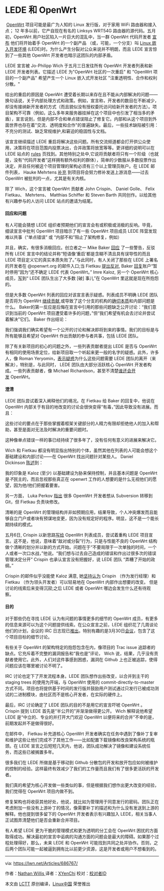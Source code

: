 LEDE 和 OpenWrt
===================

 [OpenWrt][1] 项目可能是最广为人知的 Linux 发行版，对于家用 WiFi 路由器和接入点； 12 年多以前，它产自现在有名的 Linksys WRT54G 路由器的源代码。五月初，OpenWrt 用户社区陷入一片巨大的混乱中，当一群 OpenWrt 代码开发者 [宣布][2] 他们将开始着手 OpenWrt 的一个副产品 （或，可能，一个分支）叫 [Linux 嵌入开发环境][3] (LEDE)时。为什么产生分裂对公众来说并不明朗，而且 LEDE 宣言惊到了一些其他 OpenWrt 开发者也暗示这团队的内部矛盾。

 LEDE 宣言被 Jo-Philipp Wich 于五月三日发往所有 OpenWrt 开发者列表和新 LEDE 开发者列表。它描述 LEDE 为"OpenWrt 社区的一次重启" 和 "OpenWrt 项目的一个副产品" 希望产生一个 Linux 嵌入式开发社区 "注重透明性、合作和权利分散。"

给出的重启的原因是 OpenWrt 遭受着长期以来存在且不能从内部解决的问题——换句话说，关于内部处理方式和政策。例如，宣言称，开发者的数目在不断减少，却没有接纳新开发者的方式（而且貌似没有授权委托访问给新开发者的方法）。项目架构不可靠（例如，这么多年来服务器挂掉在这个项目中也引发了相当多的矛盾），宣言说到，但是内部不合和单点错误阻止了修复它。内部和从这个项目到外面世界也存在着"交流、透明度和合作"的普遍缺失。最后，一些技术缺陷被引用：不充分的测试、缺乏常规维护,和窘迫的稳固性与文档。

该宣言继续描述 LEDE 重启将解决这些问题。所有交流频道都会打开供公众使用，决策将在项目范围内投票决出，合并政策将放宽等等。更详细的说明可以在 LEDE 站点的 [rules][4] 页找到。其他特别之处中,它说将贡献者将只有一个阶级（也就是，没有“代码开发者”这样拥有额外权利的群体），简单的少数服从多数投票作出决定，并且任何被这个项目管理的架构必须有三个以上管理员账户。在 LEDE 邮件列表， Hauke Mehrtens [补充][5] 到项目将会努力修补发送上游消息——过去 OpenWrt 被批判的一点，尤其是有关内核。 

除了 Wich，这个宣言被 OpenWrt 贡献者 John Crispin、 Daniel Golle、 Felix Fietkau、 Mehrtens、 Matthias Schiffer 和 Steven Barth 共同创作。以给其他有兴趣参与的人访问 LEDE 站点的邀请为结尾。

#### 回应和问题

有人可能会猜想 LEDE 组织者预期他们的宣言会有或积极或消极的反响。毕竟，细读宣言中批判 OpenWrt 项目暗示了有一些 OpenWrt 项目成员 LEDE 阵营发现难以共事（“单点错误” 或 “内部不和”阻止了架构修复，例如）

并且，确实，有很多消极回应。创立者之一 Mike Baker [回应][6] 了一些警告，反驳所有 LEDE 宣言中的结论并称“短语像‘重启’都是含糊不清且具有误导性的而且 LEDE 项目定义它的真实本质失败了。”与此同时，有人关闭了那些在 LEDE 上署名的开发者在 @openwrt.org 的邮件入口;当 Fietkau [提出反对][7], Baker [回复][8]账户“暂时停用”因为“还不确定 LEDE 代表 OpenWrt。” Imre Kaloz, 另一个 OpenWrt 核心成员，[写][9]到“ LEDE 团队生出了大多数 [破] 事儿”在 OpenWrt 里这就是现在所抱怨的。

但是大多数 OpenWrt 列表的回应对该宣言表示疑惑。列表成员不明确 LEDE 团队是否将为 OpenWrt [继续贡献][10],或导致了这个分支的机构的[确切本质][11]和内部问题是什么。 Baker的第一反应是后悔在宣言中引用的那些问题缺乏公开讨论：“我们意识到当前的 OpenWrt 项目遭受着许多的问题，”但“我们希望有机会去讨论并尝试着解决”它们。 Baker 作出结论：

我们强调我们确实希望有一个公开的讨论和解决即将到来的事情。我们的目标是与所有能够且希望对 OpenWrt 作出贡献的参与者共事，包括 LEDE 团队。

除了有关新项目的初心的问题之外，一些列表贡献者提出 LEDE 是否与 OpenWrt 有相同的使用场景定位，给新项目取一个听起来更一般的名字的疑惑。此外，许多人，像 Roman Yeryomin，[表示疑惑][12]为什么这些问题需要 LEDE 团队的离开（来解决），特别是，与此同时， LEDE 团队由大部分活跃核心 OpenWrt 开发者构成。一些列表贡献者，像 Michael Richardson，甚至不清楚[谁还会开发][13] OpenWrt。

#### 澄清

LEDE 团队尝试着深入阐释他们的境况。在 Fietkau 给 Baker 的回复中，他说在 OpenWrt 内部关于有目的地改变的讨论会很快变得“有毒，”因此导致没有进展。而且：

这些讨论的要点在于那些掌握着框架关键部分的人精力有限却拒绝他人的加入和帮助，甚至是面对无法及时解决的重要问题时。

这种像单点错误一样的事已经持续了很多年了，没有任何有意义的进展来解决它。

 Wich 和 Fietkau 都没有明显指出特别的个体，虽然其他在列表的人可能会想这个基础建设和内部讨论——在 OpenWrt 找出问题针对某些人。 Daniel Dickinson [陈述][14]到：

我的印象是 Kaloz (至少) 以基础建设为胁来保持控制，并且基本问题是 OpenWrt 是*不*民主的，而且忽视那些真正在 openwrt 工作的人想要的是什么无视他们的愿望，因为他/他们把握着要害。

另一方面， Luka Perkov [指出][15] 很多 OpemWrt 开发者想从 Subversion 转移到 Git，但 Fietkau 负责块修改。

清晰的是 OpenWrt 的管理结构并非如预期应用，结果导致，个人冲突爆发而且能够自立门户或者块有预谋地变更，因为没有规定好的程序。明显，这不是一个能长期持续的模式。

五月6日, Crispin 以新思路[写给][16] OpenWrt 列表成员，尝试着重构 LEDE 项目宣言。这不是，他说，意味着“敌对或分裂”行为，只是与性能不良的 OpenWrt 结构做个清晰的划分并以新的方式开始。问题在于“不要局限于一次单独的时间，一个人或者一次口水战，”他说。“我们想与过去自己造成的错误和作出过很多次的错误管理决定分开” Crispin 也承认宣言没有把握好，说 LEDE 团队 “弄糟了开始的政纲。”

Crispin 的邮件似乎没能使 Kaloz 满意, 她[坚持认为][17] Crispin （作为发行经理）和 Fietkau （作为领头开发者）可以轻易地在 OpenWrt 内部作出想要的改变。 但是讨论的线索后来变得沉寂;之后 LEDE 或者 OpenWrt 哪边会发生什么还有待观察。

#### 目的

对于那些仍在寻找 LEDE 认为有问题的事情更多的细节的 OpenWrt 成员，有更多的信息来源可以为这个问题提供线索。在公众宣言之前，LEDE 组织花了几周谈论他们的计划，会议的 IRC 日志现已[推出][18]。特别有趣的是3月30日[会议][19]，包含了这个项目目标的细节讨论。

有些关于 OpenWrt 的架构特定的抱怨包含在内，像项目的 Trac issue 追踪者的缺点。它充斥着不完整的漏洞报告和“我也是”评论， Wich 说，结果，几乎没有贡献者使用它。此外，人们对这件事感到困惑，漏洞在 Github 上也正被追踪，使得问题应该在哪里被讨论不明了。

IRC 讨论也定下了开发流程本身。LEDE 团队想作出些改变，以合并到主干的 staging trees 的使用为开端，与 OpenWrt 使用的 commit-directly-to-master 方式不同。项目也将提供基于时间的发行版并鼓励用户测试通过只发行已被成功测试的二进制模块，由社区而不是核心开发者，在实际的硬件上。

最后，IRC 讨论确定了 LEDE 团队的目的不是用它的宣言吓唬 OpenWrt 。 Crispin 提到 LEDE 首先是“半公开的”并渐渐做得更公开。 Wich 解释说他希望 LEDE 是“中立的、专业的并打开大门欢迎 OpenWrt 以便将来的合并”不幸的是，前期发起并不是做得很好。

在邮件中， Fietkau 补充道核心 OpenWrt 开发者确实在任务中遇到了像补丁复审和维护这些让他们完成不了其他工作——比如配置下载镜像和改良架构系统的瓶颈。在 LEDE 宣言之后短短几天内，他说，团队成功解决了镜像和建设系统任务，而这些已被搁置多年。

很多我们在 LEDE 所做是基于移动到 Github 分散包的开发和放开包应如何被维护的控制的经验。这样最终有效减少了我们的工作量而且我们有了很多更活跃的开发者。 

我们真的希望为核心开发做一些类似的事，但是根据我们想作出更大改变的经验，我们觉得在 OpenWrt 项目内做不到。

修复架构也将收获其他好处，他说，就比如为管理用于同意发行的密码。团队正在考虑附加一些没有上游补丁的情况，像需要补丁的描述和为什么没有发送到上游的解释。他也提到很多留下的 OpenWrt 开发者表示有兴趣加入 LEDE，相关当事人正试图弄清楚他们是否会重新合并项目。

有人希望 LEDE 更为干脆的管理模式和更为透明的分工会在 OpenWrt 困扰的方面取得成功。解决最初的宣言中诟病的沟通方面的问题会是最大的障碍。如果那个过程处理得好，那么，未来 LEDE 和 OpenWrt 可能找到共同之处并协作。否则，之后两个团队可能一起被逼到拥有比以前更少资源，这是开发者或用户不想看到的。

--------------------------------------------------------------------------------

via: https://lwn.net/Articles/686767/

作者：[Nathan Willis ][a]
译者：[XYenChi](https://github.com/XYenChi)
校对：[校对者ID](https://github.com/校对者ID)

本文由 [LCTT](https://github.com/LCTT/TranslateProject) 原创编译，[Linux中国](https://linux.cn/) 荣誉推出

[a]:https://lwn.net/Articles/686767/
[1]:https://openwrt.org/
[2]:https://lwn.net/Articles/686180/
[3]:https://www.lede-project.org/
[4]:https://www.lede-project.org/rules.html
[5]:http://lists.infradead.org/pipermail/lede-dev/2016-May/000080.html
[6]:https://lwn.net/Articles/686988/
[7]:https://lwn.net/Articles/686989/
[8]:https://lwn.net/Articles/686990/
[9]:https://lwn.net/Articles/686991/
[10]:https://lwn.net/Articles/686995/
[11]:https://lwn.net/Articles/686996/
[12]:https://lwn.net/Articles/686992/
[13]:https://lwn.net/Articles/686993/
[14]:https://lwn.net/Articles/686998/
[15]:https://lwn.net/Articles/687001/
[16]:https://lwn.net/Articles/687003/
[17]:https://lwn.net/Articles/687004/
[18]:http://meetings.lede-project.org/lede-adm/2016/?C=M;O=A
[19]:http://meetings.lede-project.org/lede-adm/2016/lede-adm.2016-03-30-11.05.log.html

